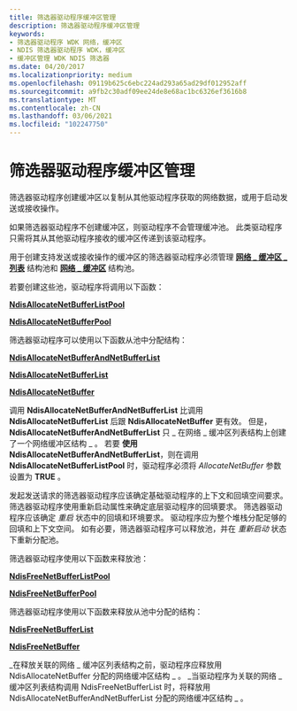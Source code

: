 ```yaml
---
title: 筛选器驱动程序缓冲区管理
description: 筛选器驱动程序缓冲区管理
keywords:
- 筛选器驱动程序 WDK 网络，缓冲区
- NDIS 筛选器驱动程序 WDK，缓冲区
- 缓冲区管理 WDK NDIS 筛选器
ms.date: 04/20/2017
ms.localizationpriority: medium
ms.openlocfilehash: 09119b625c6ebc224ad293a65ad29df012952aff
ms.sourcegitcommit: a9fb2c30adf09ee24de8e68ac1bc6326ef3616b8
ms.translationtype: MT
ms.contentlocale: zh-CN
ms.lasthandoff: 03/06/2021
ms.locfileid: "102247750"
---
```

# <a name="filter-driver-buffer-management"></a>筛选器驱动程序缓冲区管理





筛选器驱动程序创建缓冲区以复制从其他驱动程序获取的网络数据，或用于启动发送或接收操作。

如果筛选器驱动程序不创建缓冲区，则驱动程序不会管理缓冲池。 此类驱动程序只需将其从其他驱动程序接收的缓冲区传递到该驱动程序。

用于创建支持发送或接收操作的缓冲区的筛选器驱动程序必须管理 [**网络 \_ 缓冲区 \_ 列表**](/windows-hardware/drivers/ddi/nbl/ns-nbl-net_buffer_list) 结构池和 [**网络 \_ 缓冲区**](/windows-hardware/drivers/ddi/nbl/ns-nbl-net_buffer) 结构池。

若要创建这些池，驱动程序将调用以下函数：

[**NdisAllocateNetBufferListPool**](/windows-hardware/drivers/ddi/nblapi/nf-nblapi-ndisallocatenetbufferlistpool)

[**NdisAllocateNetBufferPool**](/windows-hardware/drivers/ddi/nblapi/nf-nblapi-ndisallocatenetbufferpool)

筛选器驱动程序可以使用以下函数从池中分配结构：

[**NdisAllocateNetBufferAndNetBufferList**](/windows-hardware/drivers/ddi/nblapi/nf-nblapi-ndisallocatenetbufferandnetbufferlist)

[**NdisAllocateNetBufferList**](/windows-hardware/drivers/ddi/nblapi/nf-nblapi-ndisallocatenetbufferlist)

[**NdisAllocateNetBuffer**](/windows-hardware/drivers/ddi/nblapi/nf-nblapi-ndisallocatenetbuffer)

调用 **NdisAllocateNetBufferAndNetBufferList** 比调用 **NdisAllocateNetBufferList** 后跟 **NdisAllocateNetBuffer** 更有效。 但是， **NdisAllocateNetBufferAndNetBufferList** 只 \_ 在网络 \_ 缓冲区列表结构上创建了一个网络缓冲区结构 \_ 。 若要 **使用 NdisAllocateNetBufferAndNetBufferList**，则在调用 **NdisAllocateNetBufferListPool** 时，驱动程序必须将 *AllocateNetBuffer* 参数设置为 **TRUE** 。

发起发送请求的筛选器驱动程序应该确定基础驱动程序的上下文和回填空间要求。 筛选器驱动程序使用重新启动属性来确定底层驱动程序的回填要求。 筛选器驱动程序应该确定 *重启* 状态中的回填和环境要求。 驱动程序应为整个堆栈分配足够的回填和上下文空间。 如有必要，筛选器驱动程序可以释放池，并在 *重新启动* 状态下重新分配池。

筛选器驱动程序使用以下函数来释放池：

[**NdisFreeNetBufferListPool**](/windows-hardware/drivers/ddi/nblapi/nf-nblapi-ndisfreenetbufferlistpool)

[**NdisFreeNetBufferPool**](/windows-hardware/drivers/ddi/nblapi/nf-nblapi-ndisfreenetbufferpool)

筛选器驱动程序使用以下函数来释放从池中分配的结构：

[**NdisFreeNetBufferList**](/windows-hardware/drivers/ddi/nblapi/nf-nblapi-ndisfreenetbufferlist)

[**NdisFreeNetBuffer**](/windows-hardware/drivers/ddi/nblapi/nf-nblapi-ndisfreenetbuffer)

\_在释放关联的网络 \_ 缓冲区列表结构之前，驱动程序应释放用 NdisAllocateNetBuffer 分配的网络缓冲区结构 \_ 。 \_当驱动程序为关联的网络 \_ 缓冲区列表结构调用 NdisFreeNetBufferList 时，将释放用 NdisAllocateNetBufferAndNetBufferList 分配的网络缓冲区结构 \_ 。

 

